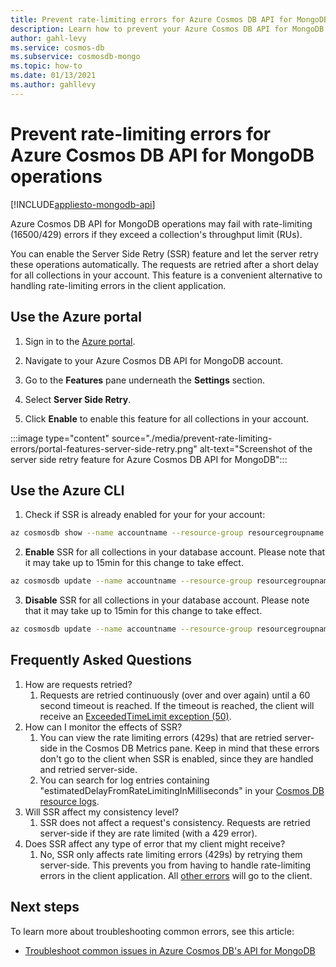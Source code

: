 ```yaml
---
title: Prevent rate-limiting errors for Azure Cosmos DB API for MongoDB operations.
description: Learn how to prevent your Azure Cosmos DB API for MongoDB operations from hitting rate limiting errors with the SSR (server side retry) feature. 
author: gahl-levy
ms.service: cosmos-db
ms.subservice: cosmosdb-mongo
ms.topic: how-to
ms.date: 01/13/2021
ms.author: gahllevy
---
```


# Prevent rate-limiting errors for Azure Cosmos DB API for MongoDB operations
[!INCLUDE[appliesto-mongodb-api](includes/appliesto-mongodb-api.md)]

Azure Cosmos DB API for MongoDB operations may fail with rate-limiting (16500/429) errors if they exceed a collection's throughput limit (RUs). 

You can enable the Server Side Retry (SSR) feature and let the server retry these operations automatically. The requests are retried after a short delay for all collections in your account. This feature is a convenient alternative to handling rate-limiting errors in the client application.

## Use the Azure portal

1. Sign in to the [Azure portal](https://portal.azure.com/).

1. Navigate to your Azure Cosmos DB API for MongoDB account.

1. Go to the **Features** pane underneath the **Settings** section.

1. Select **Server Side Retry**.

1. Click **Enable** to enable this feature for all collections in your account.

:::image type="content" source="./media/prevent-rate-limiting-errors/portal-features-server-side-retry.png" alt-text="Screenshot of the server side retry feature for Azure Cosmos DB API for MongoDB":::

## Use the Azure CLI

1. Check if SSR is already enabled for your for your account:
```bash
az cosmosdb show --name accountname --resource-group resourcegroupname
```
2. **Enable** SSR for all collections in your database account. Please note that it may take up to 15min for this change to take effect.
```bash
az cosmosdb update --name accountname --resource-group resourcegroupname --capabilities EnableMongo DisableRateLimitingResponses
```
3. **Disable** SSR for all collections in your database account. Please note that it may take up to 15min for this change to take effect.
```bash
az cosmosdb update --name accountname --resource-group resourcegroupname --capabilities EnableMongo DisableRateLimitingResponses
```

## Frequently Asked Questions
1. How are requests retried?
    1. Requests are retried continuously (over and over again) until a 60 second timeout is reached. If the timeout is reached, the client will receive an [ExceededTimeLimit exception (50)](https://docs.microsoft.com/en-us/azure/cosmos-db/mongodb-troubleshoot).
1. How can I monitor the effects of SSR?
    1. You can view the rate limiting errors (429s) that are retried server-side in the Cosmos DB Metrics pane. Keep in mind that these errors don't go to the client when SSR is enabled, since they are handled and retried server-side. 
    1. You can search for log entries containing "estimatedDelayFromRateLimitingInMilliseconds" in your [Cosmos DB resource logs](https://docs.microsoft.com/en-us/azure/cosmos-db/cosmosdb-monitor-resource-logs).
1. Will SSR affect my consistency level?
    1. SSR does not affect a request's consistency. Requests are retried server-side if they are rate limited (with a 429 error). 
1. Does SSR affect any type of error that my client might receive?
    1. No, SSR only affects rate limiting errors (429s) by retrying them server-side. This prevents you from having to handle rate-limiting errors in the client application. All [other errors]((https://docs.microsoft.com/en-us/azure/cosmos-db/mongodb-troubleshoot)) will go to the client. 

## Next steps

To learn more about troubleshooting common errors, see this article:

* [Troubleshoot common issues in Azure Cosmos DB's API for MongoDB](mongodb-troubleshoot.md)
